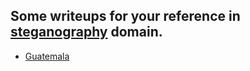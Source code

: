 ## Some writeups for your reference in [steganography](https://en.wikipedia.org/wiki/Steganography) domain.

* [Guatemala](http://klsgit-wgcs.github.io/VishwaCTF-2023/writeups/Steganography/Guatemala)
